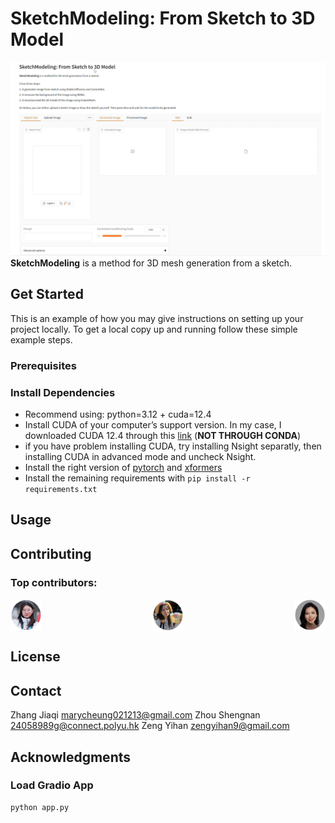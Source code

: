 # SketchModeling: From Sketch to 3D Model
![Alt text](images/screenshot.png)
**SketchModeling** is a method for 3D mesh generation from a sketch.

## Get Started
This is an example of how you may give instructions on setting up your project locally. To get a local copy up and running follow these simple example steps.

### Prerequisites


### Install Dependencies
- Recommend using: python=3.12 + cuda=12.4
- Install CUDA of your computer’s support version. In my case, I downloaded CUDA 12.4 through this [link](https://developer.nvidia.com/cuda-12-4-0-download-archive) (**NOT THROUGH CONDA**)
- if you have problem installing CUDA, try installing Nsight separatly, then installing CUDA in advanced mode and uncheck Nsight.
- Install the right version of [pytorch](https://pytorch.org/) and [xformers](https://github.com/facebookresearch/xformers)
- Install the remaining requirements with `pip install -r requirements.txt`

## Usage

## Contributing

### Top contributors:

<div style="display: flex; justify-content: space-between;">
  <img src="images/zjq1.png" alt="ZJQ Image" style="width: 10%;"/>
  <img src="images/zsn1.png" alt="ZSN Image" style="width: 10%;"/>
  <img src="images/zyh1.png" alt="ZYH Image" style="width: 10%;"/>
</div>

## License

## Contact
Zhang Jiaqi marycheung021213@gmail.com
Zhou Shengnan 24058989g@connect.polyu.hk
Zeng Yihan zengyihan9@gmail.com

## Acknowledgments

### Load Gradio App
```sh
python app.py
```
